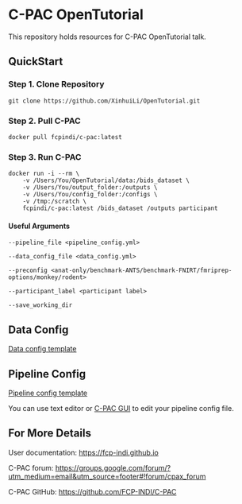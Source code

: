 # C-PAC OpenTutorial

This repository holds resources for C-PAC OpenTutorial talk.

## QuickStart

### Step 1. Clone Repository
```
git clone https://github.com/XinhuiLi/OpenTutorial.git
```

### Step 2. Pull C-PAC
```
docker pull fcpindi/c-pac:latest
```

### Step 3. Run C-PAC
```
docker run -i --rm \
    -v /Users/You/OpenTutorial/data:/bids_dataset \
    -v /Users/You/output_folder:/outputs \
    -v /Users/You/config_folder:/configs \
    -v /tmp:/scratch \
    fcpindi/c-pac:latest /bids_dataset /outputs participant
```

#### Useful Arguments
```
--pipeline_file <pipeline_config.yml>

--data_config_file <data_config.yml>

--preconfig <anat-only/benchmark-ANTS/benchmark-FNIRT/fmriprep-options/monkey/rodent>

--participant_label <participant label>

--save_working_dir
```

## Data Config
[Data config template](./data_config.yml)

## Pipeline Config
[Pipeline config template](./default_pipeline.yml)

You can use text editor or [C-PAC GUI](https://fcp-indi.github.io/C-PAC_GUI/versions/nightly/browser/#/) to edit your pipeline config file.

## For More Details
User documentation: https://fcp-indi.github.io

C-PAC forum: https://groups.google.com/forum/?utm_medium=email&utm_source=footer#!forum/cpax_forum

C-PAC GitHub: https://github.com/FCP-INDI/C-PAC